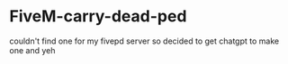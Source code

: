 # FiveM-carry-dead-ped
couldn't find one for my fivepd server so decided to get chatgpt to make one and yeh 
